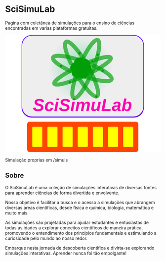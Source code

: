# SciSimuLab
Pagina com coletânea de simulações para o ensino de ciências encontradas em varias plataformas gratuitas.

<img src="logo.svg" alt="Logo do site" />

<span>Simulação proprias em /simuls<span>

<h2>Sobre</h2>
<p>O SciSimuLab é uma coleção de simulações interativas de diversas fontes para aprender ciências de forma divertida e envolvente.</p>
<p>Nosso objetivo é facilitar a busca e o acesso a simulações que abrangem diversas áreas científicas, desde física e química, biologia, matemática e muito mais.</p>
<p>As simulações são projetadas para ajudar estudantes e entusiastas de todas as idades a explorar conceitos científicos de maneira prática, promovendo o entendimento dos princípios fundamentais e estimulando a curiosidade pelo mundo ao nosso redor.</p>
<p>Embarque nesta jornada de descoberta científica e divirta-se explorando simulações interativas. Aprender nunca foi tão empolgante!</p>
